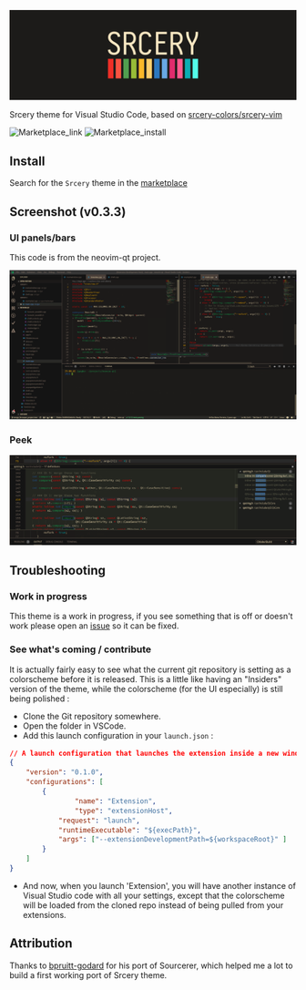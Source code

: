 ![logo](assets/title.png)

Srcery theme for Visual Studio Code, based on
[srcery-colors/srcery-vim](https://github.com/srcery-colors/srcery-vim)

![Marketplace_link](https://vsmarketplacebadge.apphb.com/version-short/srcery-colors.srcery-colors.svg)
![Marketplace_install](https://vsmarketplacebadge.apphb.com/installs-short/srcery-colors.srcery-colors.svg)

## Install

Search for the `Srcery` theme in the
[marketplace](https://marketplace.visualstudio.com/items?itemName=srcery-colors.srcery-colors)


## Screenshot (v0.3.3)

### UI panels/bars

This code is from the neovim-qt project.

![Screenshot of neovim-qt code](assets/Screenshot_v0.3.3.png)

### Peek

![Screenshot of neovim-qt code with Peek](assets/Screenshot_v0.3.3_peek.png)

## Troubleshooting

### Work in progress
This theme is a work in progress, if you see something that is off or
doesn't work please open an [issue](https://github.com/srcery-colors/srcery-vscode/issues/new) so it can be fixed.

### See what's coming / contribute
It is actually fairly easy to see what the current git repository is setting as a colorscheme before it is released.
This is a little like having an "Insiders" version of the theme, while the colorscheme (for the UI especially) is
still being polished :

- Clone the Git repository somewhere.
- Open the folder in VSCode.
- Add this launch configuration in your `launch.json` :
```json
// A launch configuration that launches the extension inside a new window
{
    "version": "0.1.0",
    "configurations": [
        {
                "name": "Extension",
                "type": "extensionHost",
            "request": "launch",
            "runtimeExecutable": "${execPath}",
            "args": ["--extensionDevelopmentPath=${workspaceRoot}" ]
        }
    ]
}
```
- And now, when you launch 'Extension', you will have another instance of Visual Studio code with all your settings,
except that the colorscheme will be loaded from the cloned repo instead of being pulled from your extensions.


## Attribution

Thanks to [bpruitt-godard](https://github.com/bpruitt-goddard/vscode-sourcerer) for his port of Sourcerer, which
helped me a lot to build a first working port of Srcery theme.
